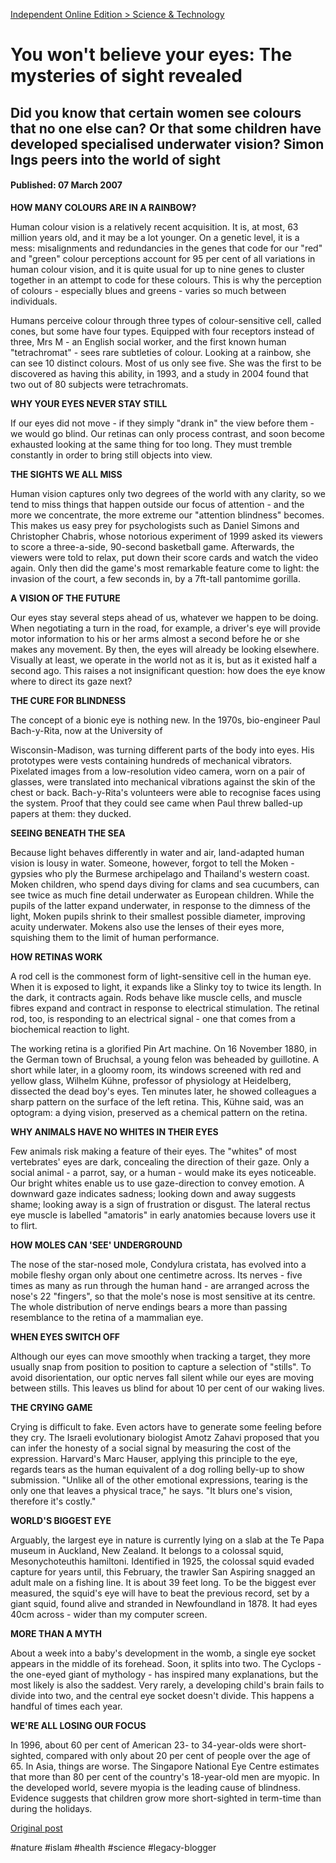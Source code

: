 <!--
date: '2007-03-07'
published: true
slug: 2007-03-you-won-believe-your-eyes-mysteries-of
time_to_read: 5
title: 'You won&#39;t believe your eyes: The mysteries of sight revealed'
-->

[Independent Online Edition > Science & Technology](http://news.independent.co.uk/world/science_technology/article2336163.ece#2007-03-07T00:00:01-00:00)  
  

You won't believe your eyes: The mysteries of sight revealed
============================================================

Did you know that certain women see colours that no one else can? Or that some children have developed specialised underwater vision? Simon Ings peers into the world of sight
------------------------------------------------------------------------------------------------------------------------------------------------------------------------------

#### Published: 07 March 2007

**HOW MANY COLOURS ARE IN A RAINBOW?**

Human colour vision is a relatively recent acquisition. It is, at most, 63 million years old, and it may be a lot younger. On a genetic level, it is a mess: misalignments and redundancies in the genes that code for our "red" and "green" colour perceptions account for 95 per cent of all variations in human colour vision, and it is quite usual for up to nine genes to cluster together in an attempt to code for these colours. This is why the perception of colours - especially blues and greens - varies so much between individuals.

Humans perceive colour through three types of colour-sensitive cell, called cones, but some have four types. Equipped with four receptors instead of three, Mrs M - an English social worker, and the first known human "tetrachromat" - sees rare subtleties of colour. Looking at a rainbow, she can see 10 distinct colours. Most of us only see five. She was the first to be discovered as having this ability, in 1993, and a study in 2004 found that two out of 80 subjects were tetrachromats.

**WHY YOUR EYES NEVER STAY STILL**

If our eyes did not move - if they simply "drank in" the view before them - we would go blind. Our retinas can only process contrast, and soon become exhausted looking at the same thing for too long. They must tremble constantly in order to bring still objects into view.

**THE SIGHTS WE ALL MISS**

Human vision captures only two degrees of the world with any clarity, so we tend to miss things that happen outside our focus of attention - and the more we concentrate, the more extreme our "attention blindness" becomes. This makes us easy prey for psychologists such as Daniel Simons and Christopher Chabris, whose notorious experiment of 1999 asked its viewers to score a three-a-side, 90-second basketball game. Afterwards, the viewers were told to relax, put down their score cards and watch the video again. Only then did the game's most remarkable feature come to light: the invasion of the court, a few seconds in, by a 7ft-tall pantomime gorilla.

**A VISION OF THE FUTURE**

Our eyes stay several steps ahead of us, whatever we happen to be doing. When negotiating a turn in the road, for example, a driver's eye will provide motor information to his or her arms almost a second before he or she makes any movement. By then, the eyes will already be looking elsewhere. Visually at least, we operate in the world not as it is, but as it existed half a second ago. This raises a not insignificant question: how does the eye know where to direct its gaze next?

**THE CURE FOR BLINDNESS**

The concept of a bionic eye is nothing new. In the 1970s, bio-engineer Paul Bach-y-Rita, now at the University of

Wisconsin-Madison, was turning different parts of the body into eyes. His prototypes were vests containing hundreds of mechanical vibrators. Pixelated images from a low-resolution video camera, worn on a pair of glasses, were translated into mechanical vibrations against the skin of the chest or back. Bach-y-Rita's volunteers were able to recognise faces using the system. Proof that they could see came when Paul threw balled-up papers at them: they ducked.

**SEEING BENEATH THE SEA**

Because light behaves differently in water and air, land-adapted human vision is lousy in water. Someone, however, forgot to tell the Moken - gypsies who ply the Burmese archipelago and Thailand's western coast. Moken children, who spend days diving for clams and sea cucumbers, can see twice as much fine detail underwater as European children. While the pupils of the latter expand underwater, in response to the dimness of the light, Moken pupils shrink to their smallest possible diameter, improving acuity underwater. Mokens also use the lenses of their eyes more, squishing them to the limit of human performance.

**HOW RETINAS WORK**

A rod cell is the commonest form of light-sensitive cell in the human eye. When it is exposed to light, it expands like a Slinky toy to twice its length. In the dark, it contracts again. Rods behave like muscle cells, and muscle fibres expand and contract in response to electrical stimulation. The retinal rod, too, is responding to an electrical signal - one that comes from a biochemical reaction to light.

The working retina is a glorified Pin Art machine. On 16 November 1880, in the German town of Bruchsal, a young felon was beheaded by guillotine. A short while later, in a gloomy room, its windows screened with red and yellow glass, Wilhelm Kühne, professor of physiology at Heidelberg, dissected the dead boy's eyes. Ten minutes later, he showed colleagues a sharp pattern on the surface of the left retina. This, Kühne said, was an optogram: a dying vision, preserved as a chemical pattern on the retina.

**WHY ANIMALS HAVE NO WHITES IN THEIR EYES**

Few animals risk making a feature of their eyes. The "whites" of most vertebrates' eyes are dark, concealing the direction of their gaze. Only a social animal - a parrot, say, or a human - would make its eyes noticeable. Our bright whites enable us to use gaze-direction to convey emotion. A downward gaze indicates sadness; looking down and away suggests shame; looking away is a sign of frustration or disgust. The lateral rectus eye muscle is labelled "amatoris" in early anatomies because lovers use it to flirt.

**HOW MOLES CAN 'SEE' UNDERGROUND**

The nose of the star-nosed mole, Condylura cristata, has evolved into a mobile fleshy organ only about one centimetre across. Its nerves - five times as many as run through the human hand - are arranged across the nose's 22 "fingers", so that the mole's nose is most sensitive at its centre. The whole distribution of nerve endings bears a more than passing resemblance to the retina of a mammalian eye.

**WHEN EYES SWITCH OFF**

Although our eyes can move smoothly when tracking a target, they more usually snap from position to position to capture a selection of "stills". To avoid disorientation, our optic nerves fall silent while our eyes are moving between stills. This leaves us blind for about 10 per cent of our waking lives.

**THE CRYING GAME**

Crying is difficult to fake. Even actors have to generate some feeling before they cry. The Israeli evolutionary biologist Amotz Zahavi proposed that you can infer the honesty of a social signal by measuring the cost of the expression. Harvard's Marc Hauser, applying this principle to the eye, regards tears as the human equivalent of a dog rolling belly-up to show submission. "Unlike all of the other emotional expressions, tearing is the only one that leaves a physical trace," he says. "It blurs one's vision, therefore it's costly."

**WORLD'S BIGGEST EYE**

Arguably, the largest eye in nature is currently lying on a slab at the Te Papa museum in Auckland, New Zealand. It belongs to a colossal squid, Mesonychoteuthis hamiltoni. Identified in 1925, the colossal squid evaded capture for years until, this February, the trawler San Aspiring snagged an adult male on a fishing line. It is about 39 feet long. To be the biggest ever measured, the squid's eye will have to beat the previous record, set by a giant squid, found alive and stranded in Newfoundland in 1878. It had eyes 40cm across - wider than my computer screen.

**MORE THAN A MYTH**

About a week into a baby's development in the womb, a single eye socket appears in the middle of its forehead. Soon, it splits into two. The Cyclops - the one-eyed giant of mythology - has inspired many explanations, but the most likely is also the saddest. Very rarely, a developing child's brain fails to divide into two, and the central eye socket doesn't divide. This happens a handful of times each year.

**WE'RE ALL LOSING OUR FOCUS**

In 1996, about 60 per cent of American 23- to 34-year-olds were short-sighted, compared with only about 20 per cent of people over the age of 65. In Asia, things are worse. The Singapore National Eye Centre estimates that more than 80 per cent of the country's 18-year-old men are myopic. In the developed world, severe myopia is the leading cause of blindness. Evidence suggests that children grow more short-sighted in term-time than during the holidays.

[Original post](https://ysfk.blogspot.com/2007/03/you-won-believe-your-eyes-mysteries-of.html)

#nature #islam #health #science #legacy-blogger 